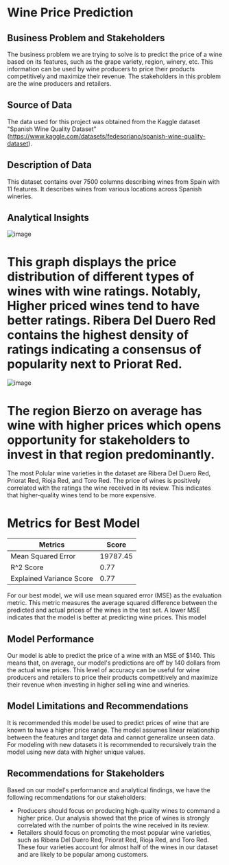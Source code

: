 # Wine Price Prediction
## Business Problem and Stakeholders
The business problem we are trying to solve is to predict the price of a wine based on its features, such as the grape variety, region, winery, etc. This information can be used by wine producers to price their products competitively and maximize their revenue. The stakeholders in this problem are the wine producers and retailers.

## Source of Data
The data used for this project was obtained from the Kaggle dataset "Spanish Wine Quality Dataset" (https://www.kaggle.com/datasets/fedesoriano/spanish-wine-quality-dataset).

## Description of Data
 This dataset contains over 7500 columns describing wines from Spain with 11 features. It describes wines from various locations across Spanish wineries.

## Analytical Insights
![image](https://user-images.githubusercontent.com/93495868/233252969-ef5f9aa0-cf00-4bde-8445-9172f3ae7513.png)

# This graph displays the price distribution of different types of wines with wine ratings. Notably, Higher priced wines tend to have better ratings. Ribera Del Duero Red contains the highest density of ratings indicating a consensus of popularity next to Priorat Red. 

![image](https://user-images.githubusercontent.com/93495868/233253161-d6db34d0-94fc-44c0-bf81-2dd217ae1aca.png)

# The region Bierzo on average has wine with higher prices which opens opportunity for stakeholders to invest in that region predominantly.

The most Polular wine varieties in the dataset are Ribera Del Duero Red, Priorat Red, Rioja Red, and Toro Red.
The price of wines is positively correlated with the ratings the wine received in its review. This indicates that higher-quality wines tend to be more expensive.

# Metrics for Best Model
| Metrics | Score |
| --- | --- |
| Mean Squared Error      | 19787.45 |
| R^2 Score               | 0.77     |
| Explained Variance Score| 0.77     |

For our best model, we will use mean squared error (MSE) as the evaluation metric. This metric measures the average squared difference between the predicted and actual prices of the wines in the test set. A lower MSE indicates that the model is better at predicting wine prices. This model

## Model Performance
Our model is able to predict the price of a wine with an MSE of $140. This means that, on average, our model's predictions are off by 140 dollars from the actual wine prices. This level of accuracy can be useful for wine producers and retailers to price their products competitively and maximize their revenue when investing in higher selling wine and wineries. 

## Model Limitations and Recommendations

It is recommended this model be used to predict prices of wine that are known to have a higher price range. The model assumes linear relationship between the features and target data and cannot generalize unseen data. For modeling with new datasets it is recommended to recursively train the model using new data with higher unique values.

## Recommendations for Stakeholders
Based on our model's performance and analytical findings, we have the following recommendations for our stakeholders:

 * Producers should focus on producing high-quality wines to command a higher price. Our analysis showed that the price of wines is strongly correlated with the number of points the wine received in its review.
* Retailers should focus on promoting the most popular wine varieties, such as Ribera Del Duero Red, Priorat Red, Rioja Red, and Toro Red. These four varieties account for almost half of the wines in our dataset and are likely to be popular among customers.


